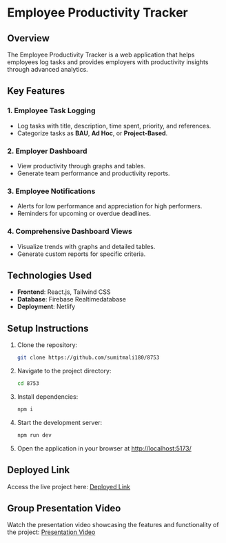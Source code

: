 # Employee Productivity Tracker

## Overview
The Employee Productivity Tracker is a web application that helps employees log tasks and provides employers with productivity insights through advanced analytics.

## Key Features
### 1. Employee Task Logging
- Log tasks with title, description, time spent, priority, and references.
- Categorize tasks as **BAU**, **Ad Hoc**, or **Project-Based**.

### 2. Employer Dashboard
- View productivity through graphs and tables.
- Generate team performance and productivity reports.

### 3. Employee Notifications
- Alerts for low performance and appreciation for high performers.
- Reminders for upcoming or overdue deadlines.

### 4. Comprehensive Dashboard Views
- Visualize trends with graphs and detailed tables.
- Generate custom reports for specific criteria.

## Technologies Used
- **Frontend**: React.js, Tailwind CSS
- **Database**: Firebase Realtimedatabase
- **Deployment**: Netlify

## Setup Instructions
1. Clone the repository:
   ```bash
   git clone https://github.com/sumitmali180/8753
   ```
2. Navigate to the project directory:
   ```bash
   cd 8753
   ```
3. Install dependencies:
   ```bash
   npm i
   ```
4. Start the development server:
   ```bash
   npm run dev
   ```
5. Open the application in your browser at [http://localhost:5173/](http://localhost:5173/)

## Deployed Link
Access the live project here: [Deployed Link](https://worksphere-8753.netlify.app/)

## Group Presentation Video
Watch the presentation video showcasing the features and functionality of the project: [Presentation Video](https://youtube.com/)

